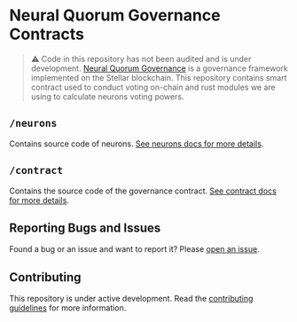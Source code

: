 # Neural Quorum Governance Contracts

> ⚠️ Code in this repository has not been audited and is under development.
[Neural Quorum Governance](https://stellarcommunityfund.gitbook.io/scf-handbook/community-involvement/governance/neural-quorum-governance)
> is a governance framework implemented on the Stellar blockchain.
> This repository contains smart contract used to conduct voting on-chain and rust modules we are using to calculate
> neurons voting powers.

## `/neurons`

Contains source code of neurons. [See neurons docs for more details](neurons/README.md).

## `/contract`

Contains the source code of the governance
contract. [See contract docs for more details](contracts/governance/README.md).

## Reporting Bugs and Issues

Found a bug or an issue and want to report it?
Please [open an issue](https://github.com/stellar/stellar-community-fund-contracts/issues).

## Contributing

This repository is under active development. Read the [contributing guidelines](./CONTRIBUTING.md) for more
information.
